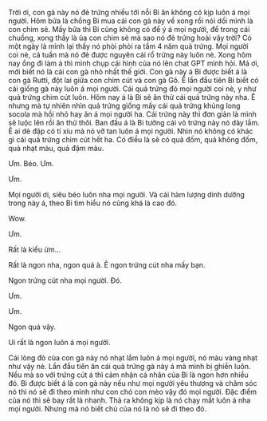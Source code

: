 Trời ơi, con gà này nó đẻ trứng nhiều tới nỗi Bi ăn không có kịp luôn á mọi người. Hôm bữa là chồng Bi mua cái con gà này về xong rồi nói dối mình là con chim sẻ. Mấy bữa thì Bi cũng không có để ý á mọi người, để trong cái chuồng, xong thấy là ủa con chim sẻ mà sao nó đẻ trứng hoài vậy trời? Có một ngày là mình lại thấy nó phòi phòi ra tầm 4 năm quả trứng. Mọi người coi nè, cả tuần mà nó đẻ được nguyên cái rổ trứng này luôn nè. Xong hôm nay ổng đi làm á thì mình chụp cái hình của nó lên chat GPT mình hỏi. Má ơi, mới biết nó là cái con gà nhỏ nhất thế giới. Con gà này á Bi được biết á là con gà Rutti, đột lai giữa con chim cút và con gà Gô. Ê lần đầu tiên Bi biết có cái giống gà này luôn á mọi người. Cái quả trứng đó mọi người coi nè, y như quả trứng chim cút luôn. Hôm nay á là Bi sẽ ăn thử cái quả trứng này nha. Ê nhưng mà tự nhiên nhìn quả trứng giống mấy cái quả trứng khủng long socola mà hồi nhỏ hay ăn á mọi người ha. Cái trứng này thì đơn giản là mình sẽ luộc lên rồi ăn thử thôi. Ban đầu á là Bi tưởng cái vỏ trứng này nó dày lắm. Ê ai dè đập có tí xíu mà nó vỡ tan luôn á mọi người. Nhìn nó không có khác gì cái quả trứng chim cút hết ha. Có điều là sẽ có quả đốm, quả không đốm, quả nhạt màu, quả đậm màu. 

Ưm. Béo. Ưm.

Ưm.

Mọi người ơi, siêu béo luôn nha mọi người. Và cái hàm lượng dinh dưỡng trong này á, theo Bi tìm hiểu nó cũng khá là cao đó.

Wow.

Ưm.

Rất là kiểu ừm...

Rất là ngon nha, ngon quá à. Ê ngon trứng cút nha mấy bạn.

Ngon trứng cút nha mọi người. Đó.

Ưm.

Ưm.

Ngon quá vậy.

Ui rất là ngon luôn á mọi người.

Cái lòng đỏ của con gà này nó nhạt lắm luôn á mọi người, nó màu vàng nhạt như vậy nè. Lần đầu tiên ăn cái quả trứng gà này á mà mình bị ghiền luôn. Nếu mà so với trứng cút á thì cảm nhận cá nhân của Bi là ngon hơn nhiều đó. Bi được biết á là con gà này nếu như mọi người yêu thương và chăm sóc nó thì nó sẽ đi theo mình như con chó con mèo vậy đó mọi người. Đặc điểm của nó thì sẽ bay rất là nhanh. Thả ra không kịp là nó chạy mất luôn á nha mọi người. Nhưng mà nó biết chủ của nó là nó sẽ đi theo đó.